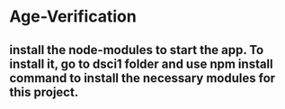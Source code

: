 ﻿# Age-Verification


## install the node-modules to start the app. To install it, go to dsci1 folder and use npm install command to install the necessary modules for this project.
